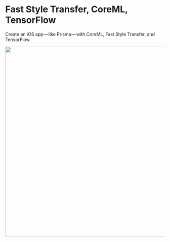 # Fast Style Transfer, CoreML, TensorFlow

Create an iOS app — like Prisma — with CoreML, Fast Style Transfer, and TensorFlow.

<p align="center">
  <img src="https://github.com/mdramos/fast-style-transfer-coreml/blob/master/assets/banner.jpg?raw=true" width="600"/>
</p>
